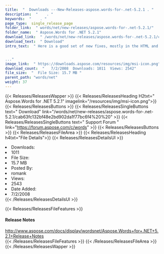```yaml
---
title:  "  Downloads ---New-Releases-aspose.words-for-.net-5.2.1 . " 
description:  "    . " 
keywords:  "    . " 
page_type:  single_release_page
folder_link:  " words/net/new-releases/aspose.words-for-.net-5.2.1/"
folder_name:  " Aspose.Words for .NET 5.2.1"
download_link:  " /words/net/new-releases/aspose.words-for-.net-5.2.1/cab63fc132bf48e2bd902da1f77bc6f4"
download_text:  " Download"
intro_text:  " Here is a good set of new fixes, mostly in the HTML and PDF export modules.


..."
image_link:  " https://downloads.aspose.com/resources/img/msi-icon.png"
download_count:  "   7/2/2008  Downloads: 1011  Views: 2542"
file_size:  "  File Size: 15.7 MB "
parent_path: "words/net"
weight: 37 
---
```


{{< Releases/ReleasesWapper >}}
  {{< Releases/ReleasesHeading H2txt=" Aspose.Words for .NET 5.2.1" imagelink="/resources/img/msi-icon.png">}}
  {{< Releases/ReleasesButtons >}}
    {{< Releases/ReleasesSingleButtons text=" Download" link="/words/net/new-releases/aspose.words-for-.net-5.2.1/cab63fc132bf48e2bd902da1f77bc6f4%20%20" >}}
    {{< Releases/ReleasesSingleButtons text=" Support Forum " link="https://forum.aspose.com/c/words" >}}
  {{< Releases/ReleasesButtons >}}
  {{< Releases/ReleasesFileArea >}}
    {{< Releases/ReleasesHeading h4txt="File Details">}}
    {{< Releases/ReleasesDetailsUl >}}
             <li>Downloads:</li><li>1011</li><li>File Size:</li><li>15.7 MB</li><li>Posted By:</li><li>romank</li><li>Views:</li><li>2543</li><li>Date Added:</li><li>7/2/2008</li>
    {{< /Releases/ReleasesDetailsUl >}}

  {{< Releases/ReleasesFileFeatures >}}
      <h4>Release Notes</h4><div><a href="http://www.aspose.com/docs/display/wordsnet/Aspose.Words+for+.NET+5.2.1+Release+Notes">http://www.aspose.com/docs/display/wordsnet/Aspose.Words+for+.NET+5.2.1+Release+Notes</a></div>
  {{< /Releases/ReleasesFileFeatures >}}
 {{< /Releases/ReleasesFileArea >}}
{{< /Releases/ReleasesWapper >}}


